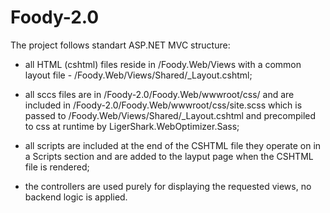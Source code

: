 # Foody-2.0

The project follows standart ASP.NET MVC structure:

- all HTML (cshtml) files reside in /Foody.Web/Views with a common layout file - /Foody.Web/Views/Shared/_Layout.cshtml;

- all sccs files are in /Foody-2.0/Foody.Web/wwwroot/css/ and are included in /Foody-2.0/Foody.Web/wwwroot/css/site.scss which is passed to /Foody.Web/Views/Shared/_Layout.cshtml and precompiled to css at runtime by LigerShark.WebOptimizer.Sass;

- all scripts are included at the end of the CSHTML file they operate on in a Scripts section and are added to the layput page when the CSHTML file is rendered;

- the controllers are used purely for displaying the requested views, no backend logic is applied.
